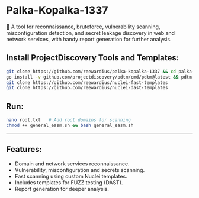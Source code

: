 # Palka-Kopalka-1337

🔎 A tool for reconnaissance, bruteforce, vulnerability scanning, misconfiguration detection, and secret leakage discovery in web and network services, with handy report generation for further analysis.

## Install ProjectDiscovery Tools and Templates:

```bash
git clone https://github.com/reewardius/palka-kopalka-1337 && cd palka-kopalka-1337
go install -v github.com/projectdiscovery/pdtm/cmd/pdtm@latest && pdtm -install-all
git clone https://github.com/reewardius/nuclei-fast-templates
git clone https://github.com/reewardius/nuclei-dast-templates
```

## Run:

```bash
nano root.txt   # Add root domains for scanning
chmod +x general_easm.sh && bash general_easm.sh
```

---

## Features:
- Domain and network services reconnaissance.
- Vulnerability, misconfiguration and secrets scanning.
- Fast scanning using custom Nuclei templates.
- Includes templates for FUZZ testing (DAST).
- Report generation for deeper analysis.
